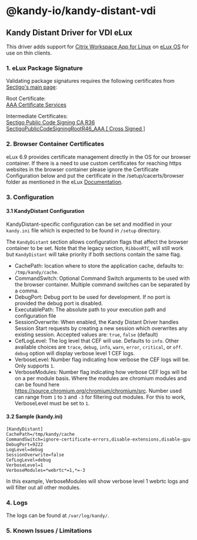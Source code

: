 # @kandy-io/kandy-distant-vdi

## Kandy Distant Driver for VDI eLux

This driver adds support for [Citrix Workspace App for Linux](https://docs.citrix.com/en-us/citrix-workspace-app-for-linux.html) on [eLux OS](https://www.unicon-software.com/products/elux/) for use on thin clients.

### 1. eLux Package Signature

Validating package signatures requires the following certificates from [Sectigo's main page](https://support.sectigo.com/articles/Knowledge/Sectigo-Intermediate-Certificates):

Root Certificate:<br>
[AAA Certificate Services](https://comodoca.my.salesforce.com/sfc/p/1N000002Ljih/a/3l000000sYVG/4l82xrBbMv8Ndh.SBoUvQs0BjYk_pJlb4Sa92KfrsxY)

Intermediate Certificates:<br>
[Sectigo Public Code Signing CA R36](https://comodoca.my.salesforce.com/sfc/p/#1N000002Ljih/a/3l000000oAhy/QCCby12C7cYo50nNyic6AuG1KFcwe1rDn1EknfTaUzY)<br>
[SectigoPublicCodeSigningRootR46_AAA [ Cross Signed ]](https://comodoca.my.salesforce.com/sfc/p/1N000002Ljih/a/3l000000sYVB/t5kHfAZUjSL8NyXDwAQ3OhmfoTNSOnWgpnTmksjVyJc)

### 2. Browser Container Certificates

eLux 6.9 provides certificate management directly in the OS for our browser container. If there is a need to use custom certificates for reaching https websites in the browser container please ignore the Certificate Configuration below and put the certificate in the /setup/cacerts/browser folder as mentioned in the eLux [Documentation](https://www.unicon-software.com/udocs/en/#admin_guides/scout_enterprise/app_definition/browser/browser_config.htm?Highlight=cacert).

### 3. Configuration

#### 3.1 KandyDistant Configuration
KandyDistant-specific configuration can be set and modified in your `kandy.ini` file which is expected to be found in `/setup` directory.

The `KandyDistant` section allows configuration flags that affect the browser container to be set.
Note that the legacy section, `RibbonRTC`, will still work but `KandyDistant` will take priority if both sections contain the same flag.

- CachePath: location where to store the application cache, defaults to: `/tmp/kandy/cache`.
- CommandSwitch: Optional Command Switch arguments to be used with the browser container. Multiple command switches can be separated by a comma.
- DebugPort: Debug port to be used for development. If no port is provided the debug port is disabled.
- ExecutablePath: The absolute path to your execution path and configuration file
- SessionOverwrite: When enabled, the Kandy Distant Driver handles Session Start requests by creating a new session which overwrites any existing session. Accepted values are: `true`, `false` (default)
- CefLogLevel: The log level that CEF will use. Defaults to `info`. Other available choices are `trace`, `debug`, `info`, `warn`, `error`, `critical`, or `off`. `debug` option will display verbose level 1 CEF logs.
- VerboseLevel: Number flag indicating how verbose the CEF logs will be. Only supports `1`.
- VerboseModules: Number flag indicating how verbose CEF logs will be on a per module basis. Where the modules are chromium modules and can be found here https://source.chromium.org/chromium/chromium/src. Number used can range from `1` to `3` and `-3` for filtering out modules. For this to work, VerboseLevel must be set to `1`.

#### 3.2 Sample (kandy.ini)

```
[KandyDistant]
CachePath=/tmp/kandy/cache
CommandSwitch=ignore-certificate-errors,disable-extensions,disable-gpu
DebugPort=9222
LogLevel=debug
SessionOverwrite=false
CefLogLevel=debug
VerboseLevel=1
VerboseModules=*webrtc*=1,*=-3
```
In this example, VerboseModules will show verbose level 1 webrtc logs and will filter out all other modules.

### 4. Logs
The logs can be found at `/var/log/kandy/`.

### 5. Known Issues / Limitations
